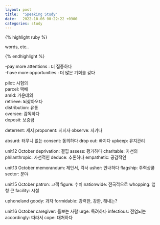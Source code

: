 ```yaml
---
layout: post
title:  "Speaking Study"
date:   2022-10-06 00:22:22 +0900
categories: study
---
```





{% highlight ruby %}


words, etc..  

{% endhighlight %}


-pay more attentions : 더 집중하다  
-have more opportunities : 더 많은 기회를 갖다  


pilot: 시험의    
parcel: 택배  
amid: 가운데의  
retrieve: 되찾아오다  
distribution: 유통  
oversee: 감독하다  
deposit: 보증금  


deterrent: 제지
proponent: 지지자
observe: 지키다

absurd: 터무니 없는
consent: 동의하다
drop out: 빠지다
upkeep: 유지관리

unit12 October
deprivation: 결핍
assess: 평가하다
charitable: 자선의
philanthropic: 자선적인
deduce: 추론하다
empathetic: 공감적인


unit13 October
memorandum: 제안서, 각서
usher: 안내하다
flagship: 주력상품
sector: 분야


unit15 October
patron: 고객
figure: 수치
nationwide: 전국적으로
whopping: 엄청 큰
facility: 시설


uphoneland
goody: 과자
formidable: 강력한, 강한, 해내는?


unit16 October
caregiver: 돌보는 사람
urge: 독려하다
infectious: 전염되는
accordingly: 따라서
cope: 대처하다




